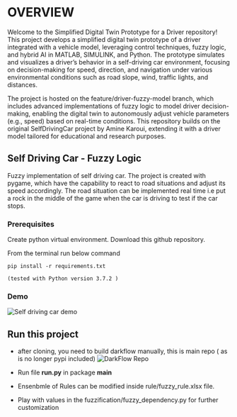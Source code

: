 # OVERVIEW 
Welcome to the Simplified Digital Twin Prototype for a Driver repository! This project develops a simplified digital twin prototype of a driver integrated with a vehicle model, leveraging control techniques, fuzzy logic, and hybrid AI in MATLAB, SIMULINK, and Python. The prototype simulates and visualizes a driver’s behavior in a self-driving car environment, focusing on decision-making for speed, direction, and navigation under various environmental conditions such as road slope, wind, traffic lights, and distances.

The project is hosted on the feature/driver-fuzzy-model branch, which includes advanced implementations of fuzzy logic to model driver decision-making, enabling the digital twin to autonomously adjust vehicle parameters (e.g., speed) based on real-time conditions. This repository builds on the original SelfDrivingCar project by Amine Karoui, extending it with a driver model tailored for educational and research purposes.
## Self Driving Car - Fuzzy Logic

Fuzzy implementation of self driving car. The project is created with pygame, which have the capability to react to road situations and adjust its speed accordingly. The road situation can be implemented real time i.e put a rock in the middle of the game when the car is driving to test if the car stops.

### Prerequisites

Create python virtual environment. Download this github repository.

From the terminal run below command

```
pip install -r requirements.txt

(tested with Python version 3.7.2 )
```
### Demo

![Self driving car demo](https://github.com/Amine5588/SimplifiedDigitalTwinPrototypeDriver/blob/feature/driver-fuzzy-model/media/Self%20Driving%20Car%20Demo.gif)

## Run this project
- after cloning, you need to build darkflow manually, this is main repo ( as is no longer pypi included) ![DarkFlow Repo](https://github.com/thtrieu/darkflow)

- Run file **run.py** in package **main**

- Ensenbmle of Rules can be modified inside rule/fuzzy_rule.xlsx file. 

- Play with values in the fuzzification/fuzzy_dependency.py for further customization

